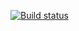 [![Build status](https://ci.appveyor.com/api/projects/status/2ocblyehwy8pa7v0/branch/main?svg=true)](https://ci.appveyor.com/project/KhalilovaIrina/carddelivery/branch/main)